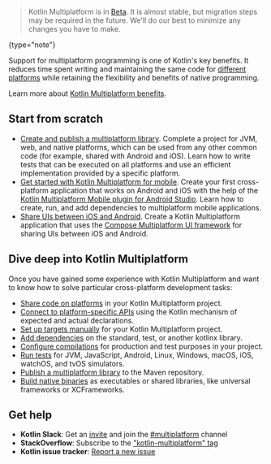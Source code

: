 [//]: # (title: Kotlin 多平台入门)
[//]: # (description: Learn how to create your first Kotlin cross-platform app or library benefiting from Kotlin Multiplatform.)

> Kotlin Multiplatform is in [Beta](components-stability.md). It is almost stable, but migration steps may be required
> in the future. We'll do our best to minimize any changes you have to make.
>
{type="note"}

Support for multiplatform programming is one of Kotlin's key benefits. It reduces time spent writing and maintaining the 
same code for [different platforms](multiplatform-dsl-reference.md#目标) while retaining the flexibility and benefits of native programming.   

Learn more about [Kotlin Multiplatform benefits](multiplatform.md).

## Start from scratch

* [Create and publish a multiplatform library](multiplatform-library.md). Complete a project for JVM, web,
  and native platforms, which can be used from any other common code (for example, shared with Android and iOS).
  Learn how to write tests that can be executed on all platforms and use an efficient implementation provided by a specific platform.
* [Get started with Kotlin Multiplatform for mobile](multiplatform-mobile-getting-started.md). Create your first cross-platform 
  application that works on Android and iOS with the help of the [Kotlin Multiplatform Mobile plugin for Android Studio](https://plugins.jetbrains.com/plugin/14936-kotlin-multiplatform-mobile).
  Learn how to create, run, and add dependencies to multiplatform mobile applications.
* [Share UIs between iOS and Android](https://github.com/JetBrains/compose-multiplatform-ios-android-template/#readme).
  Create a Kotlin Multiplatform application that uses the [Compose Multiplatform UI framework](https://www.jetbrains.com/lp/compose-multiplatform/)
  for sharing UIs between iOS and Android.

## Dive deep into Kotlin Multiplatform

Once you have gained some experience with Kotlin Multiplatform and want to know how to solve particular cross-platform development tasks:

* [Share code on platforms](multiplatform-share-on-platforms.md) in your Kotlin Multiplatform project.
* [Connect to platform-specific APIs](multiplatform-connect-to-apis.md) using the Kotlin mechanism of expected and actual declarations.
* [Set up targets manually](multiplatform-set-up-targets.md) for your Kotlin Multiplatform project.
* [Add dependencies](multiplatform-add-dependencies.md) on the standard, test, or another kotlinx library.
* [Configure compilations](multiplatform-configure-compilations.md) for production and test purposes in your project.
* [Run tests](multiplatform-run-tests.md) for JVM, JavaScript, Android, Linux, Windows, macOS, iOS, watchOS, and tvOS simulators.
* [Publish a multiplatform library](multiplatform-publish-lib.md) to the Maven repository.
* [Build native binaries](multiplatform-build-native-binaries.md) as executables or shared libraries, like universal frameworks or XCFrameworks.

## Get help

* **Kotlin Slack**: Get an [invite](https://surveys.jetbrains.com/s3/kotlin-slack-sign-up) and join the [#multiplatform](https://kotlinlang.slack.com/archives/C3PQML5NU) channel
* **StackOverflow**: Subscribe to the ["kotlin-multiplatform" tag](https://stackoverflow.com/questions/tagged/kotlin-multiplatform)
* **Kotlin issue tracker**: [Report a new issue](https://youtrack.jetbrains.com/newIssue?project=KT)